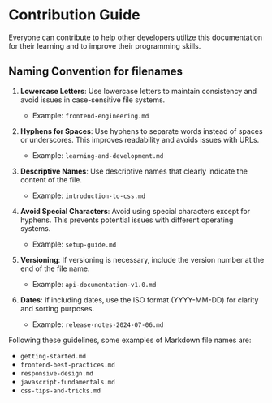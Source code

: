 # Contribution Guide

Everyone can contribute to help other developers utilize this documentation for their learning and to improve their programming skills.

## Naming Convention for filenames

1. **Lowercase Letters**: Use lowercase letters to maintain consistency and avoid issues in case-sensitive file systems.
   - Example: `frontend-engineering.md`

2. **Hyphens for Spaces**: Use hyphens to separate words instead of spaces or underscores. This improves readability and avoids issues with URLs.
   - Example: `learning-and-development.md`

3. **Descriptive Names**: Use descriptive names that clearly indicate the content of the file.
   - Example: `introduction-to-css.md`

4. **Avoid Special Characters**: Avoid using special characters except for hyphens. This prevents potential issues with different operating systems.
   - Example: `setup-guide.md`

5. **Versioning**: If versioning is necessary, include the version number at the end of the file name.
   - Example: `api-documentation-v1.0.md`

6. **Dates**: If including dates, use the ISO format (YYYY-MM-DD) for clarity and sorting purposes.
   - Example: `release-notes-2024-07-06.md`

Following these guidelines, some examples of Markdown file names are:

- `getting-started.md`
- `frontend-best-practices.md`
- `responsive-design.md`
- `javascript-fundamentals.md`
- `css-tips-and-tricks.md`